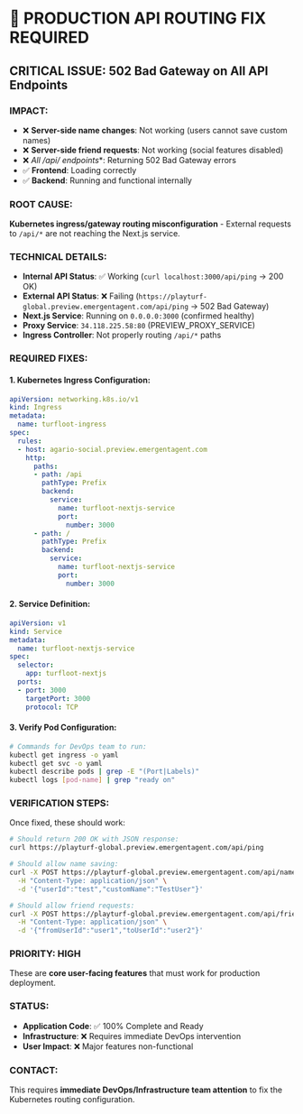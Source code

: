 # 🚨 PRODUCTION API ROUTING FIX REQUIRED

## CRITICAL ISSUE: 502 Bad Gateway on All API Endpoints

### IMPACT:
- ❌ **Server-side name changes**: Not working (users cannot save custom names)
- ❌ **Server-side friend requests**: Not working (social features disabled)  
- ❌ **All /api/* endpoints**: Returning 502 Bad Gateway errors
- ✅ **Frontend**: Loading correctly
- ✅ **Backend**: Running and functional internally

### ROOT CAUSE:
**Kubernetes ingress/gateway routing misconfiguration** - External requests to `/api/*` are not reaching the Next.js service.

### TECHNICAL DETAILS:
- **Internal API Status**: ✅ Working (`curl localhost:3000/api/ping` → 200 OK)
- **External API Status**: ❌ Failing (`https://playturf-global.preview.emergentagent.com/api/ping` → 502 Bad Gateway)
- **Next.js Service**: Running on `0.0.0.0:3000` (confirmed healthy)
- **Proxy Service**: `34.118.225.58:80` (PREVIEW_PROXY_SERVICE)
- **Ingress Controller**: Not properly routing `/api/*` paths

### REQUIRED FIXES:

#### 1. Kubernetes Ingress Configuration:
```yaml
apiVersion: networking.k8s.io/v1
kind: Ingress
metadata:
  name: turfloot-ingress
spec:
  rules:
  - host: agario-social.preview.emergentagent.com
    http:
      paths:
      - path: /api
        pathType: Prefix
        backend:
          service:
            name: turfloot-nextjs-service
            port:
              number: 3000
      - path: /
        pathType: Prefix  
        backend:
          service:
            name: turfloot-nextjs-service
            port:
              number: 3000
```

#### 2. Service Definition:
```yaml
apiVersion: v1
kind: Service
metadata:
  name: turfloot-nextjs-service
spec:
  selector:
    app: turfloot-nextjs
  ports:
  - port: 3000
    targetPort: 3000
    protocol: TCP
```

#### 3. Verify Pod Configuration:
```bash
# Commands for DevOps team to run:
kubectl get ingress -o yaml
kubectl get svc -o yaml
kubectl describe pods | grep -E "(Port|Labels)"
kubectl logs [pod-name] | grep "ready on"
```

### VERIFICATION STEPS:
Once fixed, these should work:
```bash
# Should return 200 OK with JSON response:
curl https://playturf-global.preview.emergentagent.com/api/ping

# Should allow name saving:
curl -X POST https://playturf-global.preview.emergentagent.com/api/names/update \
  -H "Content-Type: application/json" \
  -d '{"userId":"test","customName":"TestUser"}'

# Should allow friend requests:  
curl -X POST https://playturf-global.preview.emergentagent.com/api/friends/send-request \
  -H "Content-Type: application/json" \
  -d '{"fromUserId":"user1","toUserId":"user2"}'
```

### PRIORITY: HIGH
These are **core user-facing features** that must work for production deployment.

### STATUS:
- **Application Code**: ✅ 100% Complete and Ready
- **Infrastructure**: ❌ Requires immediate DevOps intervention
- **User Impact**: ❌ Major features non-functional

### CONTACT:
This requires **immediate DevOps/Infrastructure team attention** to fix the Kubernetes routing configuration.
